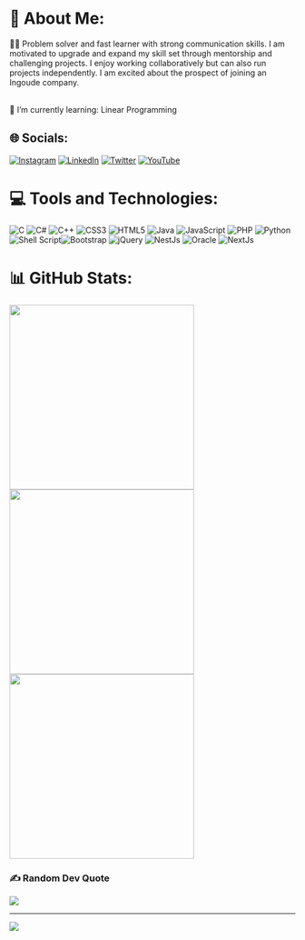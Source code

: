 
# 💫 About Me:
🙋‍♂️ Problem solver and fast learner with strong communication skills. I am motivated to upgrade and expand my skill set through mentorship and challenging projects. I enjoy working collaboratively but can also run projects independently. I am excited about the prospect of joining an Ingoude company.

<br>
🌱 I’m currently learning: Linear Programming
<br>

## 🌐 Socials:
[![Instagram](https://img.shields.io/badge/Instagram-%23E4405F.svg?logo=Instagram&logoColor=white)](https://instagram.com/raselahmed1337) [![LinkedIn](https://img.shields.io/badge/LinkedIn-%230077B5.svg?logo=linkedin&logoColor=white)](https://linkedin.com/in/raselahmed1337) [![Twitter](https://img.shields.io/badge/Twitter-%231DA1F2.svg?logo=Twitter&logoColor=white)](https://twitter.com/raselahmed1337) [![YouTube](https://img.shields.io/badge/YouTube-%23FF0000.svg?logo=YouTube&logoColor=white)](https://youtube.com/c/raselahmed1337) 

# 💻 Tools and Technologies:
![C](https://img.shields.io/badge/c-%2300599C.svg?style=for-the-badge&logo=c&logoColor=white) ![C#](https://img.shields.io/badge/c%23-%23239120.svg?style=for-the-badge&logo=c-sharp&logoColor=white) ![C++](https://img.shields.io/badge/c++-%2300599C.svg?style=for-the-badge&logo=c%2B%2B&logoColor=white) ![CSS3](https://img.shields.io/badge/css3-%231572B6.svg?style=for-the-badge&logo=css3&logoColor=white) ![HTML5](https://img.shields.io/badge/html5-%23E34F26.svg?style=for-the-badge&logo=html5&logoColor=white) ![Java](https://img.shields.io/badge/java-%23ED8B00.svg?style=for-the-badge&logo=java&logoColor=white) ![JavaScript](https://img.shields.io/badge/javascript-%23323330.svg?style=for-the-badge&logo=javascript&logoColor=%23F7DF1E) ![PHP](https://img.shields.io/badge/php-%23777BB4.svg?style=for-the-badge&logo=php&logoColor=white) ![Python](https://img.shields.io/badge/python-3670A0?style=for-the-badge&logo=python&logoColor=ffdd54) ![Shell Script](https://img.shields.io/badge/shell_script-%23121011.svg?style=for-the-badge&logo=gnu-bash&logoColor=white)![Bootstrap](https://img.shields.io/badge/bootstrap-%23563D7C.svg?style=for-the-badge&logo=bootstrap&logoColor=white) ![jQuery](https://img.shields.io/badge/jquery-%230769AD.svg?style=for-the-badge&logo=jquery&logoColor=white) ![NestJs](https://img.shields.io/badge/nestjs-%23FF2D20.svg?style=for-the-badge&logo=nestjs&logoColor=white) ![Oracle](https://img.shields.io/badge/Oracle-F80000?style=for-the-badge&logo=oracle&logoColor=white) ![NextJs](https://img.shields.io/badge/nextjs-%23FF2D20.svg?style=for-the-badge&logo=nextjs&logoColor=white)

# 📊 GitHub Stats:
<a href="https://github.com/raselahmed1337/github-readme-stats">
  <img align="center" src="https://github-readme-stats.vercel.app/api/?username=raselahmed1337&&theme=dark&hide_border=false&include_all_commits=true&count_private=false&repo=github-readme-stats" width="325" />
</a>
<a href="https://github.com/raselahmed1337/convoychat">
  <img align="center" src="https://github-readme-stats.vercel.app/api/top-langs/?username=raselahmed1337&theme=dark&hide_border=false&include_all_commits=true&count_private=false&layout=compact" width="325" />
</a>
<a href="https://github.com/raselahmed1337/convoychat">
  <img align="center" src="https://github-readme-streak-stats.herokuapp.com/?user=raselahmed1337&theme=dark&hide_border=false" width="325" />
</a>

### ✍️ Random Dev Quote
![](https://quotes-github-readme.vercel.app/api?type=horizontal&theme=radical)

---
[![](https://visitcount.itsvg.in/api?id=raselahmed1337&icon=0&color=0)](https://visitcount.itsvg.in)
